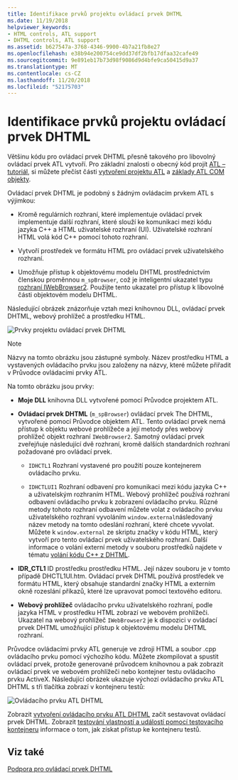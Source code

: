 ```yaml
---
title: Identifikace prvků projektu ovládací prvek DHTML
ms.date: 11/19/2018
helpviewer_keywords:
- HTML controls, ATL support
- DHTML controls, ATL support
ms.assetid: b627547a-3768-4346-9900-4b7a21fb8e27
ms.openlocfilehash: e38b94e200754ce9dd37df2bfb17dfaa32cafe49
ms.sourcegitcommit: 9e891eb17b73d98f9086d9d4bfe9ca50415d9a37
ms.translationtype: MT
ms.contentlocale: cs-CZ
ms.lasthandoff: 11/20/2018
ms.locfileid: "52175703"
---
```

# <a name="identifying-the-elements-of-the-dhtml-control-project"></a>Identifikace prvků projektu ovládací prvek DHTML

Většinu kódu pro ovládací prvek DHTML přesně takového pro libovolný ovládací prvek ATL vytvoří. Pro základní znalosti o obecný kód projít [ATL – tutoriál](../atl/active-template-library-atl-tutorial.md), si můžete přečíst části [vytvoření projektu ATL](../atl/reference/creating-an-atl-project.md) a [základy ATL COM objekty](../atl/fundamentals-of-atl-com-objects.md).

Ovládací prvek DHTML je podobný s žádným ovládacím prvkem ATL s výjimkou:

- Kromě regulárních rozhraní, které implementuje ovládací prvek implementuje další rozhraní, které slouží ke komunikaci mezi kódu jazyka C++ a HTML uživatelské rozhraní (UI). Uživatelské rozhraní HTML volá kód C++ pomocí tohoto rozhraní.

- Vytvoří prostředek ve formátu HTML pro ovládací prvek uživatelského rozhraní.

- Umožňuje přístup k objektovému modelu DHTML prostřednictvím členskou proměnnou `m_spBrowser`, což je inteligentní ukazatel typu [rozhraní IWebBrowser2](https://msdn.microsoft.com/library/aa752127.aspx). Použijte tento ukazatel pro přístup k libovolné části objektovém modelu DHTML.

Následující obrázek znázorňuje vztah mezi knihovnou DLL, ovládací prvek DHTML, webový prohlížeč a prostředku HTML.

![Prvky projektu ovládací prvek DHTML](../atl/media/vc52en1.gif "prvků projektu ovládací prvek DHTML")

> [!NOTE]
>  Názvy na tomto obrázku jsou zástupné symboly. Název prostředku HTML a vystavených ovládacího prvku jsou založeny na názvy, které můžete přiřadit v Průvodce ovládacími prvky ATL.

Na tomto obrázku jsou prvky:

- **Moje DLL** knihovna DLL vytvořené pomocí Průvodce projektem ATL.

- **Ovládací prvek DHTML** (`m_spBrowser`) ovládací prvek The DHTML, vytvořené pomocí Průvodce objektem ATL. Tento ovládací prvek nemá přístup k objektu webové prohlížeče a její metody přes webový prohlížeč objekt rozhraní `IWebBrowser2`. Samotný ovládací prvek zveřejňuje následující dvě rozhraní, kromě dalších standardních rozhraní požadované pro ovládací prvek.

   - `IDHCTL1` Rozhraní vystavené pro použití pouze kontejnerem ovládacího prvku.

   - `IDHCTLUI1` Rozhraní odbavení pro komunikaci mezi kódu jazyka C++ a uživatelským rozhraním HTML. Webový prohlížeč používá rozhraní odbavení ovládacího prvku k zobrazení ovládacího prvku. Různé metody tohoto rozhraní odbavení můžete volat z ovládacího prvku uživatelského rozhraní vyvoláním `window.external`následovaný název metody na tomto odeslání rozhraní, které chcete vyvolat. Můžete k `window.external` ze skriptu značky v kódu HTML, který vytvoří pro tento ovládací prvek uživatelského rozhraní. Další informace o volání externí metody v souboru prostředků najdete v tématu [volání kódu C++ z DHTML](../atl/calling-cpp-code-from-dhtml.md).

- **IDR_CTL1** ID prostředku prostředku HTML. Její název souboru je v tomto případě DHCTL1UI.htm. Ovládací prvek DHTML používá prostředek ve formátu HTML, který obsahuje standardní značky HTML a externím okně rozeslání příkazů, které lze upravovat pomocí textového editoru.

- **Webový prohlížeč** ovládacího prvku uživatelského rozhraní, podle jazyka HTML v prostředku HTML zobrazí ve webovém prohlížeči. Ukazatel na webový prohlížeč `IWebBrowser2` je k dispozici v ovládací prvek DHTML umožňující přístup k objektovému modelu DHTML rozhraní.

Průvodce ovládacími prvky ATL generuje ve zdroji HTML a soubor .cpp ovládacího prvku pomocí výchozího kódu. Můžete zkompilovat a spustit ovládací prvek, protože generované průvodcem knihovnou a pak zobrazit ovládací prvek ve webovém prohlížeči nebo kontejner testu ovládacího prvku ActiveX. Následující obrázek ukazuje výchozí ovládacího prvku ATL DHTML s tři tlačítka zobrazí v kontejneru testů:

![Ovládacího prvku ATL DHTML](../atl/media/vc52en2.gif "ovládacího prvku ATL DHTML")

Zobrazit [vytvoření ovládacího prvku ATL DHTML](../atl/creating-an-atl-dhtml-control.md) začít sestavovat ovládací prvek DHTML. Zobrazit [testování vlastností a událostí pomocí testovacího kontejneru](../mfc/testing-properties-and-events-with-test-container.md) informace o tom, jak získat přístup ke kontejneru testů.

## <a name="see-also"></a>Viz také

[Podpora pro ovládací prvek DHTML](../atl/atl-support-for-dhtml-controls.md)

